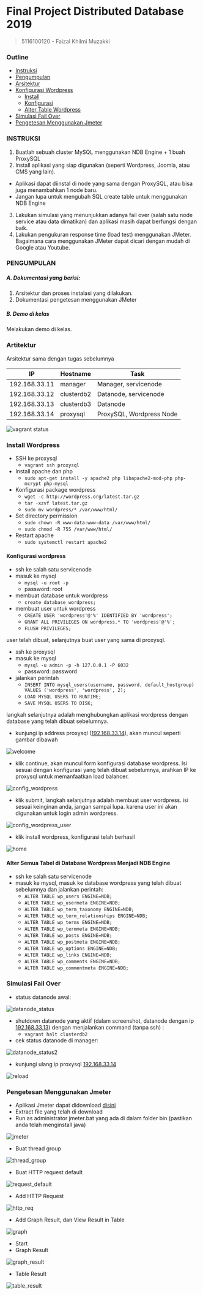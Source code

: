 # Final Project Distributed Database 2019
> 5116100120 - Faizal Khilmi Muzakki

### Outline
- [Instruksi](#instruksi)
- [Pengumpulan](#pengumpulan)
- [Arsitektur](#arsitektur)
- [Konfigurasi Wordpress](#konfigurasi-wordpress)
  - [Install](#install-wordpress)
  - [Konfigurasi](#konfigurasi-wordpress)
  - [Alter Table Wordpress](#alter-semua-tabel-di-database-wordpress-menjadi-ndb-engine)
- [Simulasi Fail Over](#simulasi-fail-over)
- [Pengetesan Menggunakan Jmeter](#pengetesan-menggunakan-jmeter)

### INSTRUKSI
1. Buatlah sebuah cluster MySQL menggunakan NDB Engine + 1 buah ProxySQL
2. Install aplikasi yang siap digunakan (seperti Wordpress, Joomla, atau CMS yang lain).
- Aplikasi dapat diinstal di node yang sama dengan ProxySQL, atau bisa juga menambahkan 1 node baru.
- Jangan lupa untuk mengubah SQL create table untuk menggunakan NDB Engine
3. Lakukan simulasi yang menunjukkan adanya fail over (salah satu node service atau data dimatikan) dan aplikasi masih dapat berfungsi dengan baik.
4. Lakukan pengukuran response time (load test) menggunakan JMeter.
Bagaimana cara menggunakan JMeter dapat dicari dengan mudah di Google atau Youtube.

### PENGUMPULAN

##### A. Dokumentasi yang berisi:
1. Arsitektur dan proses instalasi yang dilakukan.
2. Dokumentasi pengetesan menggunakan JMeter

##### B. Demo di kelas
Melakukan demo di kelas.


### Artitektur
Arsitektur sama dengan tugas sebelumnya

IP|Hostname|Task
--|--------|----
192.168.33.11|manager|Manager, servicenode
192.168.33.12|clusterdb2|Datanode, servicenode
192.168.33.13|clusterdb3|Datanode
192.168.33.14|proxysql|ProxySQL, Wordpress Node

![vagrant status](src/vagrant_status.PNG)

### Install Wordpress
- SSH ke proxysql
    - `vagrant ssh proxysql`
- Install apache dan php
    - `sudo apt-get install -y apache2 php libapache2-mod-php php-mcrypt php-mysql`
- Konfigurasi package wordpress
    - `wget -c http://wordpress.org/latest.tar.gz`
    - `tar -xzvf latest.tar.gz`
    - `sudo mv wordpress/* /var/www/html/`
- Set directory permission
    - `sudo chown -R www-data:www-data /var/www/html/`
    - `sudo chmod -R 755 /var/www/html/`
- Restart apache
    - `sudo systemctl restart apache2`

#### Konfigurasi wordpress
- ssh ke salah satu servicenode
- masuk ke mysql
  - `mysql -u root -p`
  - password: root
- membuat database untuk wordpress
  - `create database wordpress;`
- membuat user untuk wordpress
  - `CREATE USER 'wordpress'@'%' IDENTIFIED BY 'wordpress';`
  - `GRANT ALL PRIVILEGES ON wordpress.* TO 'wordpress'@'%';`
  - `FLUSH PRIVILEGES;`

user telah dibuat, selanjutnya buat user yang sama di proxysql.
- ssh ke proxysql
- masuk ke mysql
  - `mysql -u admin -p -h 127.0.0.1 -P 6032`
  - password: password
- jalankan perintah
  - `INSERT INTO mysql_users(username, password, default_hostgroup) VALUES ('wordpress', 'wordpress', 2);`
  - `LOAD MYSQL USERS TO RUNTIME;`
  - `SAVE MYSQL USERS TO DISK;`

langkah selanjutnya adalah menghubungkan aplikasi wordpress dengan database yang telah dibuat sebelumnya.
- kunjungi ip address proxysql ([192.168.33.14](192.168.33.14)), akan muncul seperti gambar dibawah

![welcome](src/welcome.jpg)

- klik continue, akan muncul form konfigurasi database wordpress. Isi sesuai dengan konfigurasi yang telah dibuat sebelumnya, arahkan IP ke proxysql untuk memanfaatkan load balancer.

![config_wordpress](src/config_wp.jpg)

- klik submit, langkah selanjutnya adalah membuat user wordpress. isi sesuai keinginan anda, jangan sampai lupa. karena user ini akan digunakan untuk login admin wordpress.

![config_wordpress_user](src/config_wp-user.jpg)

- klik install wordpress, konfigurasi telah berhasil

![home](src/home.jpg)


#### Alter Semua Tabel di Database Wordpress Menjadi NDB Engine
- ssh ke salah satu servicenode
- masuk ke mysql, masuk ke database wordpress yang telah dibuat sebelumnya dan jalankan perintah:
  - `ALTER TABLE wp_users ENGINE=NDB;`
  - `ALTER TABLE wp_usermeta ENGINE=NDB;`
  - `ALTER TABLE wp_term_taxonomy ENGINE=NDB;`
  - `ALTER TABLE wp_term_relationships ENGINE=NDB;`
  - `ALTER TABLE wp_terms ENGINE=NDB;`
  - `ALTER TABLE wp_termmeta ENGINE=NDB;`
  - `ALTER TABLE wp_posts ENGINE=NDB;`
  - `ALTER TABLE wp_postmeta ENGINE=NDB;`
  - `ALTER TABLE wp_options ENGINE=NDB;`
  - `ALTER TABLE wp_links ENGINE=NDB;`
  - `ALTER TABLE wp_comments ENGINE=NDB;`
  - `ALTER TABLE wp_commentmeta ENGINE=NDB;`

### Simulasi Fail Over
- status datanode awal:

![datanode_status](src/datanode_status.PNG)

- shutdown datanode yang aktif (dalam screenshot, datanode dengan ip [192.168.33.13](192.168.33.13)) dengan menjalankan command (tanpa ssh) :
    - `vagrant halt clusterdb2`
- cek status datanode di manager:

![datanode_status2](src/datanode_status2.PNG)

- kunjungi ulang ip proxysql [192.168.33.14](192.168.33.14)

![reload](src/reload.jpg)

### Pengetesan Menggunakan Jmeter

- Aplikasi Jmeter dapat didownload [disini](https://jmeter.apache.org/download_jmeter.cgi)
- Extract file yang telah di download
- Run as administrator jmeter.bat yang ada di dalam folder bin (pastikan anda telah menginstall java)

![jmeter](src/jmeter.PNG)

- Buat thread group


![thread_group](src/thread_group.PNG)

- Buat HTTP request default

![request_default](src/request_default.PNG)

- Add HTTP Request

![http_req](src/http_req.PNG)

- Add Graph Result, dan View Result in Table

![graph](src/graph.PNG)

- Start
- Graph Result

![graph_result](src/graph_result.PNG)

- Table Result

![table_result](src/table_result.PNG)
